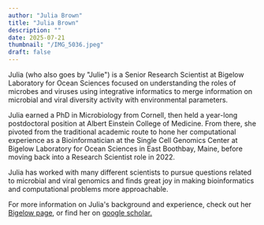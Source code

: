 ```yaml
---
author: "Julia Brown"
title: "Julia Brown"
description: ""
date: 2025-07-21
thumbnail: "/IMG_5036.jpeg"
draft: false
---
```


Julia (who also goes by "Julie") is a Senior Research Scientist at Bigelow Laboratory for Ocean Sciences focused on understanding the roles of microbes and viruses using integrative informatics to merge information on microbial and viral diversity activity with environmental parameters.

Julia earned a PhD in Microbiology from Cornell, then held a year-long postdoctoral position at Albert Einstein College of Medicine. From there, she pivoted from the traditional academic route to hone her computational experience as a Bioinformatician at the Single Cell Genomics Center at Bigelow Laboratory for Ocean Sciences in East Boothbay, Maine, before moving back into a Research Scientist role in 2022.   

Julia has worked with many different scientists to pursue questions related to microbial and viral genomics and finds great joy in making bioinformatics and computational problems more approachable.

For more information on Julia's background and experience, check out her [Bigelow page](https://www.bigelow.org/about/people/julia.html), or find her on [google scholar.](https://scholar.google.com/citations?user=rGsro4wAAAAJ&hl=en)